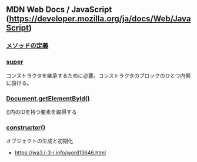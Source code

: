 ## MDN Web Docs / JavaScript (https://developer.mozilla.org/ja/docs/Web/JavaScript)

### [メソッドの定義](https://developer.mozilla.org/ja/docs/Web/JavaScript/Guide/Creating_New_Objects/Defining_Methods)

### [super](https://developer.mozilla.org/ja/docs/Web/JavaScript/Reference/Operators/super)
コンストラクタを継承するために必要。コンストラクタのブロックのひとつ内側に設ける。

### [Document.getElementById()](https://developer.mozilla.org/ja/docs/Web/API/Document/getElementById)
()内のIDを持つ要素を取得する

### [constructor()](https://developer.mozilla.org/ja/docs/Web/JavaScript/Reference/Classes/constructor)
オブジェクトの生成と初期化
- https://wa3.i-3-i.info/word13646.html